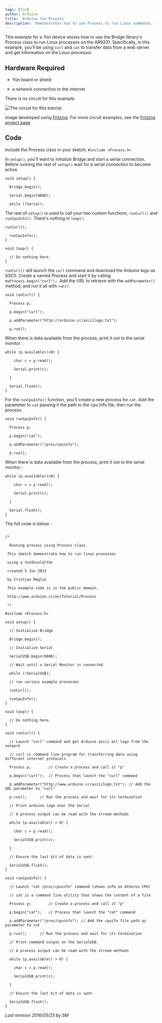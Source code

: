 ```yaml
---
tags: [Yún]
author: Arduino
title: 'Arduino Yún Process'
description: 'Demonstrates how to use Process to run Linux commands.'
---
```


This example for a Yún device shows how to use the Bridge library's Process class to run Linux processes on the AR9331. Specifically, in this example, you'll be using `curl` and `cat` to transfer data from a web server and get information on the Linux processor.

## Hardware Required

- Yún board or shield

- a network connection to the internet

There is no circuit for this example.

![The circuit for this tutorial.](assets/Yun_Fritzing.png)

image developed using [Fritzing](http://www.fritzing.org). For more circuit examples, see the [Fritzing project page](http://fritzing.org/projects/)

## Code

Include the Process class in your sketch.
`#include <Process.h>`

In `setup()`, you'll want to initialize Bridge and start a serial connection. Before running the rest of `setup()` wait for a serial connection to become active.

```arduino
void setup() {

  Bridge.begin();

  Serial.begin(9600);

  while (!Serial);
```

The rest of `setup()` is used to call your two custom functions, `runCurl()` and `runCpuInfo()`. There's nothing in `loop()`.

```arduino
runCurl();

  runCpuInfo();
}

void loop() {

  // Do nothing here.
}
```

`runCurl()` will launch the `curl` command and download the Arduino logo as ASCII. Create a named Process and start it by calling `myProcess.begin("curl");`. Add the URL to retrieve with the `addParameter()` method, and run it all with `run()`.

```arduino
void runCurl() {

  Process p;

  p.begin("curl");

  p.addParameter("http://arduino.cc/asciilogo.txt");

  p.run();
```

When there is data available from the process, print it out to the serial monitor :

```arduino
while (p.available()>0) {

    char c = p.read();

    Serial.print(c);

  }

  Serial.flush();
}
```

For the `runCpuInfo()` function, you'll create a new process for `cat`. Add the parameter to `cat` passing it the path to the cpu Info file, then run the process.

```arduino
void runCpuInfo() {

  Process p;

  p.begin("cat");

  p.addParameter("/proc/cpuinfo");

  p.run();
```

When there is data available from the process, print it out to the serial monitor :

```arduino
while (p.available()>0) {

    char c = p.read();

    Serial.print(c);

  }

  Serial.flush();
}
```

The full code is below :

```arduino

/*

  Running process using Process class.

 This sketch demonstrate how to run linux processes

 using a YunShield/Yún

 created 5 Jun 2013

 by Cristian Maglie

 This example code is in the public domain.

 http://www.arduino.cc/en/Tutorial/Process

 */

#include <Process.h>

void setup() {

  // Initialize Bridge

  Bridge.begin();

  // Initialize Serial

  SerialUSB.begin(9600);

  // Wait until a Serial Monitor is connected.

  while (!SerialUSB);

  // run various example processes

  runCurl();

  runCpuInfo();
}

void loop() {

  // Do nothing here.
}

void runCurl() {

  // Launch "curl" command and get Arduino ascii art logo from the network

  // curl is command line program for transferring data using different internet protocols

  Process p;        // Create a process and call it "p"

  p.begin("curl");  // Process that launch the "curl" command

  p.addParameter("http://www.arduino.cc/asciilogo.txt"); // Add the URL parameter to "curl"

  p.run();      // Run the process and wait for its termination

  // Print arduino logo over the Serial

  // A process output can be read with the stream methods

  while (p.available() > 0) {

    char c = p.read();

    SerialUSB.print(c);

  }

  // Ensure the last bit of data is sent.

  SerialUSB.flush();
}

void runCpuInfo() {

  // Launch "cat /proc/cpuinfo" command (shows info on Atheros CPU)

  // cat is a command line utility that shows the content of a file

  Process p;        // Create a process and call it "p"

  p.begin("cat");   // Process that launch the "cat" command

  p.addParameter("/proc/cpuinfo"); // Add the cpuifo file path as parameter to cut

  p.run();      // Run the process and wait for its termination

  // Print command output on the SerialUSB.

  // A process output can be read with the stream methods

  while (p.available() > 0) {

    char c = p.read();

    SerialUSB.print(c);

  }

  // Ensure the last bit of data is sent.

  SerialUSB.flush();
}
```


*Last revision 2016/05/25 by SM*
